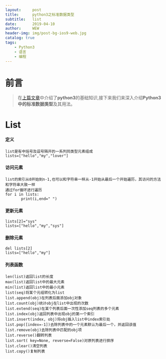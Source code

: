 ```yaml
---
layout:     post
title:      python3之标准数据类型
subtitle:   list
date:       2019-04-10
author:     WEW
header-img: img/post-bg-ios9-web.jpg
catalog: true
tags:
    - Python3
    - 语言
    - 编程
---
```

# 前言

>在[上篇文章](http://wangerwei007.github.io/2019/04/09/Python3基础语法学习/)中介绍了**python3**的基础知识,接下来我们来深入介绍**Python3中的标准数据类型**及其用法。


[//]:![ReactiveCocoa进阶思维导图](https://ww3.sinaimg.cn/large/006y8lVagw1fbgye3re5xj30je0iomz8.jpg)
# List


#### 定义

	list是有中括号及逗号隔开的一系列同类型元素组成
	lists=["hello","my","lover"]
	
#### 访问元素
	
	list的索引从0开始到n-1,也可以和字符串一样从-1开始从最后一个开始遍历，其访问的方法和字符串大致一样
	通过for循环进行遍历
	for i in lists:
    	   print(i,end=" ")

#### 更新元素

	lists[2]="sys"
	lists=["hello","my","sys"]

#### 删除元素

	del lists[2]
	lists=["hello","my"]
	
#### 列表函数

	len(list)返回list的长度
	max(list)返回list中的最大元素
	min(list)返回list中的最小元素
	list(seq)将某个元组转化为list
	list.append(obj)在列表后面添加obj对象
	list.count(obj)统计obj在list中出现的次数
	list.extend(seq)在某个列表后面一次性添加seq列表的多个元素
	list.index(obj)返回列表中出现obj的第一个索引
	list.insert(index, obj)将obj插入list中index索引处
	list.pop([index=-1])去除列表中的一个元素默认为最后一个，并返回该值
	list.remove(obj)去除列表中匹配的obj项
	list.reverse()翻转列表
	list.sort( key=None, reverse=False)对原列表进行排序
	list.clear()清空列表
	list.copy()复制列表
